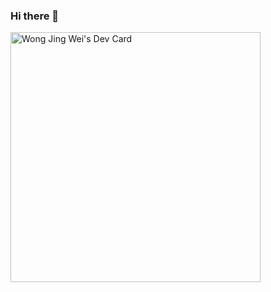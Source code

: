 ### Hi there 👋

<a href="https://app.daily.dev/hollandgeng"><img src="https://api.daily.dev/devcards/d147464a24234a999a6dac88af42ac65.png?r=twl" width="400" alt="Wong Jing Wei's Dev Card"/></a>

<!--
**hollandgeng/hollandgeng** is a ✨ _special_ ✨ repository because its `README.md` (this file) appears on your GitHub profile.

Here are some ideas to get you started:

- 🔭 I’m currently working on ...
- 🌱 I’m currently learning ...
- 👯 I’m looking to collaborate on ...
- 🤔 I’m looking for help with ...
- 💬 Ask me about ...
- 📫 How to reach me: ...
- 😄 Pronouns: ...
- ⚡ Fun fact: ...
-->
